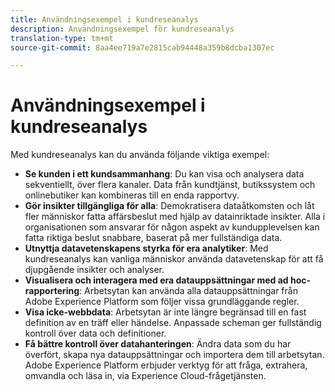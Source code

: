 ```yaml
---
title: Användningsexempel i kundreseanalys
description: Användningsexempel för kundreseanalys
translation-type: tm+mt
source-git-commit: 8aa4ee719a7e2815cab94448a359b8dcba1307ec

---
```



# Användningsexempel i kundreseanalys

Med kundreseanalys kan du använda följande viktiga exempel:

* **Se kunden i ett kundsammanhang**: Du kan visa och analysera data sekventiellt, över flera kanaler. Data från kundtjänst, butikssystem och onlinebutiker kan kombineras till en enda rapportvy.
* **Gör insikter tillgängliga för alla**: Demokratisera dataåtkomsten och låt fler människor fatta affärsbeslut med hjälp av datainriktade insikter. Alla i organisationen som ansvarar för någon aspekt av kundupplevelsen kan fatta riktiga beslut snabbare, baserat på mer fullständiga data.
* **Utnyttja datavetenskapens styrka för era analytiker**: Med kundreseanalys kan vanliga människor använda datavetenskap för att få djupgående insikter och analyser.
* **Visualisera och interagera med era datauppsättningar med ad hoc-rapportering**: Arbetsytan kan använda alla datauppsättningar från Adobe Experience Platform som följer vissa grundläggande regler.
* **Visa icke-webbdata**: Arbetsytan är inte längre begränsad till en fast definition av en träff eller händelse. Anpassade scheman ger fullständig kontroll över data och definitioner.
* **Få bättre kontroll över datahanteringen**: Ändra data som du har överfört, skapa nya datauppsättningar och importera dem till arbetsytan. Adobe Experience Platform erbjuder verktyg för att fråga, extrahera, omvandla och läsa in, via Experience Cloud-frågetjänsten.

